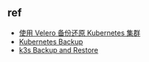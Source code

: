 





## ref
+ [使用 Velero 备份还原 Kubernetes 集群](https://www.51cto.com/article/683667.html)
+ [Kubernetes Backup](https://metallic.io/knowledge-center/glossary/kubernetes-backup)
+ [k3s Backup and Restore](https://rancher.com/docs/k3s/latest/en/backup-restore/)